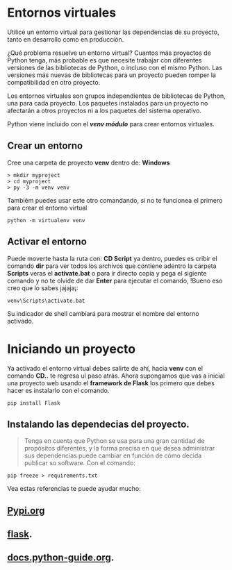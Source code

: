 # Entornos virtuales
Utilice un entorno virtual para gestionar las dependencias de su proyecto, tanto en desarrollo como en producción.

¿Qué problema resuelve un entorno virtual? Cuantos más proyectos de Python tenga, más probable es que necesite trabajar con diferentes versiones de las bibliotecas de Python, o incluso con el mismo Python. Las versiones más nuevas de bibliotecas para un proyecto pueden romper la compatibilidad en otro proyecto.

Los entornos virtuales son grupos independientes de bibliotecas de Python, una para cada proyecto. Los paquetes instalados para un proyecto no afectarán a otros proyectos ni a los paquetes del sistema operativo.

Python viene incluido con el ***venv módulo*** para crear entornos virtuales.
## Crear un entorno
Cree una carpeta de proyecto **venv** dentro de:
 **Windows** 
```
> mkdir myproject
> cd myproject
> py -3 -m venv venv
```
Tambiém puedes usar este otro comandando, si no te funcionea el primero para crear el entorno virtual
```
python -m virtualenv venv
```
## Activar el entorno
Puede moverte hasta la ruta con: **CD Script** ya dentro, puedes es cribir el comando **dir** para ver todos los archivos que contiene adentro la carpeta **Scripts**
veras el **activate.bat** o 
para ir directo copia y pega el sigiente comando y no te olvide de dar **Enter** para ejecutar el comando, !Bueno eso creo que lo sabes jajaja¡:
```
venv\Scripts\activate.bat
```
Su indicador de shell cambiará para mostrar el nombre del entorno activado.
# Iniciando un proyecto
Ya activado el entorno virtual debes salirte de ahí, hacia **venv** con el comando **CD..** te regresa ul paso atrás.
Ahora supongamos que vas a inicial una proyecto web usando el **framework de Flask** los primero que debes hacer es instalarlo con el comando.
```
pip install Flask
```
## Instalando las dependecias del proyecto.
>Tenga en cuenta que Python se usa para una gran cantidad de propósitos diferentes, y la forma precisa en que desea administrar sus dependencias puede cambiar en 
función de cómo decida publicar su software.
Con el comando:
```
pip freeze > requirements.txt
```
Vea estas referencias te puede ayudar mucho:

[Pypi.org](https://pypi.org/project/virtualenv/)
-
[flask](https://flask.palletsprojects.com/en/2.2.x/installation).
-
[docs.python-guide.org](https://docs.python-guide.org/dev/virtualenvs).
-



